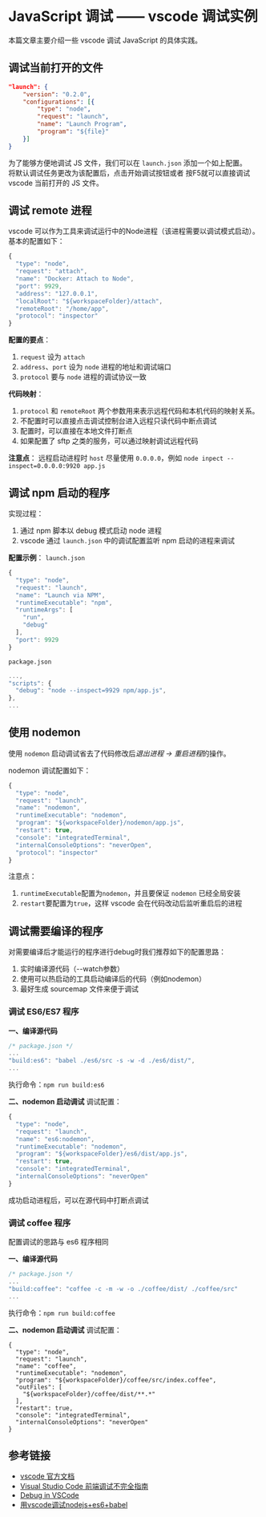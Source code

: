 # JavaScript 调试  —— vscode 调试实例
本篇文章主要介绍一些 vscode 调试 JavaScript 的具体实践。
## 调试当前打开的文件
```json
"launch": {
    "version": "0.2.0",
    "configurations": [{
        "type": "node",
        "request": "launch",
        "name": "Launch Program",
        "program": "${file}"
    }]
}
```
为了能够方便地调试 JS 文件，我们可以在 `launch.json` 添加一个如上配置。   
将默认调试任务更改为该配置后，点击开始调试按钮或者 按F5就可以直接调试 vscode 当前打开的 JS 文件。

## 调试 remote 进程
vscode 可以作为工具来调试运行中的Node进程（该进程需要以调试模式启动）。
基本的配置如下：
```js
{
  "type": "node",
  "request": "attach",
  "name": "Docker: Attach to Node",
  "port": 9929,
  "address": "127.0.0.1",
  "localRoot": "${workspaceFolder}/attach",
  "remoteRoot": "/home/app",
  "protocol": "inspector"
}
```
**配置的要点**：
1. `request` 设为 `attach`
2. `address`、`port` 设为 `node` 进程的地址和调试端口
3. `protocol` 要与 `node` 进程的调试协议一致

**代码映射**：
1. `protocol` 和 `remoteRoot` 两个参数用来表示远程代码和本机代码的映射关系。
2. 不配置时可以直接点击调试控制台进入远程只读代码中断点调试
3. 配置时，可以直接在本地文件打断点
4. 如果配置了 sftp 之类的服务，可以通过映射调试远程代码

**注意点**：
远程启动进程时 `host` 尽量使用 `0.0.0.0`，例如 `node inpect --inspect=0.0.0.0:9920 app.js`

## 调试 npm 启动的程序
实现过程：
1. 通过 npm 脚本以 debug 模式启动 node 进程
2. vscode 通过 `launch.json` 中的调试配置监听 npm 启动的进程来调试

**配置示例**：
`launch.json`   
```js
{
  "type": "node",
  "request": "launch",
  "name": "Launch via NPM",
  "runtimeExecutable": "npm",
  "runtimeArgs": [
    "run",
    "debug"
  ],
  "port": 9929
}
```
`package.json`   
```js
...,
"scripts": {
  "debug": "node --inspect=9929 npm/app.js",
},
...
```

## 使用 nodemon
使用 `nodemon` 启动调试省去了代码修改后*退出进程 -> 重启进程*的操作。

nodemon 调试配置如下：
```js
{
  "type": "node",
  "request": "launch",
  "name": "nodemon",
  "runtimeExecutable": "nodemon",
  "program": "${workspaceFolder}/nodemon/app.js",
  "restart": true,
  "console": "integratedTerminal",
  "internalConsoleOptions": "neverOpen",
  "protocol": "inspector"
}
```
注意点：
1. `runtimeExecutable`配置为`nodemon`，并且要保证 `nodemon` 已经全局安装
2. `restart`要配置为`true`，这样 vscode 会在代码改动后监听重启后的进程

## 调试需要编译的程序
对需要编译后才能运行的程序进行debug时我们推荐如下的配置思路：
1. 实时编译源代码（--watch参数）
2. 使用可以热启动的工具启动编译后的代码（例如nodemon）
3. 最好生成 sourcemap 文件来便于调试

### 调试 ES6/ES7 程序
**一、编译源代码**   

```js
/* package.json */
...
"build:es6": "babel ./es6/src -s -w -d ./es6/dist/",
...
```
执行命令：`npm run build:es6`

**二、nodemon 启动调试**
调试配置：
```js
{
  "type": "node",
  "request": "launch",
  "name": "es6:nodemon",
  "runtimeExecutable": "nodemon",
  "program": "${workspaceFolder}/es6/dist/app.js",
  "restart": true,
  "console": "integratedTerminal",
  "internalConsoleOptions": "neverOpen"
}
```
成功启动进程后，可以在源代码中打断点调试

### 调试 coffee 程序
配置调试的思路与 es6 程序相同

**一、编译源代码**   

```js
/* package.json */
...
"build:coffee": "coffee -c -m -w -o ./coffee/dist/ ./coffee/src"
...
```
执行命令：`npm run build:coffee`

**二、nodemon 启动调试**
调试配置：
```
{
  "type": "node",
  "request": "launch",
  "name": "coffee",
  "runtimeExecutable": "nodemon",
  "program": "${workspaceFolder}/coffee/src/index.coffee",
  "outFiles": [
    "${workspaceFolder}/coffee/dist/**.*"
  ],
  "restart": true,
  "console": "integratedTerminal",
  "internalConsoleOptions": "neverOpen"
}
```



## 参考链接
- [vscode 官方文档](https://code.visualstudio.com/docs/editor/debugging#_launchjson-attributes)
- [Visual Studio Code 前端调试不完全指南](http://jerryzou.com/posts/vscode-debug-guide/)
- [Debug in VSCode](https://blog.ymfe.org/Debug-in-vscode/)
- [用vscode调试nodejs+es6+babel](https://juejin.im/post/59fc5ee351882575d22165ba)